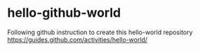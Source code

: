 # hello-github-world
Following github instruction to create this hello-world repository https://guides.github.com/activities/hello-world/
